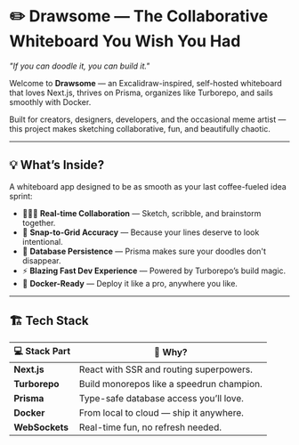 # ✏️ Drawsome — The Collaborative Whiteboard You Wish You Had

_"If you can doodle it, you can build it."_

Welcome to **Drawsome** — an Excalidraw-inspired, self-hosted whiteboard that loves Next.js, thrives on Prisma, organizes like Turborepo, and sails smoothly with Docker.  

Built for creators, designers, developers, and the occasional meme artist — this project makes sketching collaborative, fun, and beautifully chaotic.

---

## 💡 What’s Inside?

A whiteboard app designed to be as smooth as your last coffee-fueled idea sprint:

- 🧑‍🤝‍🧑 **Real-time Collaboration** — Sketch, scribble, and brainstorm together.
- 🎯 **Snap-to-Grid Accuracy** — Because your lines deserve to look intentional.
- 💾 **Database Persistence** — Prisma makes sure your doodles don't disappear.
- ⚡ **Blazing Fast Dev Experience** — Powered by Turborepo’s build magic.
- 🐳 **Docker-Ready** — Deploy it like a pro, anywhere you like.

---

## 🏗️ Tech Stack

| 💻 Stack Part    | 🚀 Why?                                   |
|------------------|-------------------------------------------|
| **Next.js**      | React with SSR and routing superpowers.   |
| **Turborepo**    | Build monorepos like a speedrun champion. |
| **Prisma**       | Type-safe database access you’ll love.    |
| **Docker**       | From local to cloud — ship it anywhere.   |
| **WebSockets**   | Real-time fun, no refresh needed.         |


